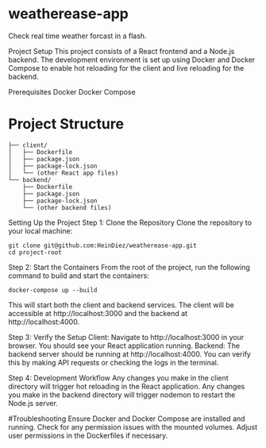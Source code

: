 # weatherease-app
Check real time weather forcast in a flash.


Project Setup
This project consists of a React frontend and a Node.js backend. The development environment is set up using Docker and Docker Compose to enable hot reloading for the client and live reloading for the backend.

Prerequisites
Docker
Docker Compose


# Project Structure
```project-root/
├── client/
│   ├── Dockerfile
│   ├── package.json
│   ├── package-lock.json
│   └── (other React app files)
└── backend/
    ├── Dockerfile
    ├── package.json
    ├── package-lock.json
    └── (other backend files)

```
    
Setting Up the Project
Step 1: Clone the Repository
Clone the repository to your local machine:

```
git clone git@github.com:HeinDiez/weatherease-app.git
cd project-root
```

Step 2: Start the Containers
From the root of the project, run the following command to build and start the containers:

```
docker-compose up --build
```
This will start both the client and backend services. The client will be accessible at http://localhost:3000 and the backend at http://localhost:4000.

Step 3: Verify the Setup
Client: Navigate to http://localhost:3000 in your browser. You should see your React application running.
Backend: The backend server should be running at http://localhost:4000. You can verify this by making API requests or checking the logs in the terminal.

Step 4: Development Workflow
Any changes you make in the client directory will trigger hot reloading in the React application.
Any changes you make in the backend directory will trigger nodemon to restart the Node.js server.

#Troubleshooting
Ensure Docker and Docker Compose are installed and running.
Check for any permission issues with the mounted volumes. Adjust user permissions in the Dockerfiles if necessary.

